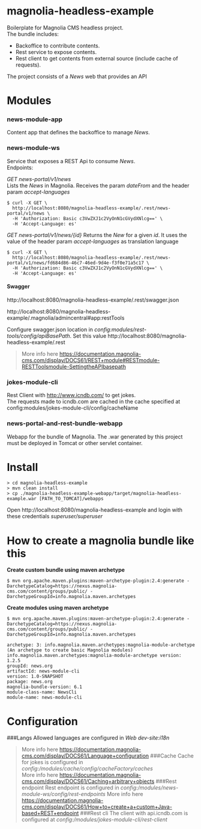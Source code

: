 # magnolia-headless-example
Boilerplate for Magnolia CMS headless project.  
The bundle includes:  
- Backoffice to contribute contents.
- Rest service to expose contents.
- Rest client to get contents from external source (include cache of requests).  

The project consists of a *News* web that provides an API

# Modules
### news-module-app
Content app that defines the backoffice to manage *News*.
### news-module-ws
Service that exposes a REST Api to consume *News*.  
Endpoints:  

*GET news-portal/v1/news*  
Lists the *News* in Magnolia. Receives the param *dateFrom* and the header param *accept-languages*
```
$ curl -X GET \
  http://localhost:8080/magnolia-headless-example/.rest/news-portal/v1/news \
  -H 'Authorization: Basic c3VwZXJ1c2VyOnN1cGVydXNlcg==' \
  -H 'Accept-Language: es'
```

*GET news-portal/v1/news/{id}*
Returns the *New* for a given *id*. It uses the value of the header param *accept-languages* as translation language
```  
$ curl -X GET \
  http://localhost:8080/magnolia-headless-example/.rest/news-portal/v1/news/fd684d86-46c7-46ed-9d4e-f3f0e71a5c17 \
  -H 'Authorization: Basic c3VwZXJ1c2VyOnN1cGVydXNlcg==' \
  -H 'Accept-Language: es'
```

#### Swagger
http://localhost:8080/magnolia-headless-example/.rest/swagger.json  
    
http://localhost:8080/magnolia-headless-example/.magnolia/admincentral#app:restTools

Configure swagger.json location in *config:modules/rest-tools/config/apiBasePath*.
Set this value http://localhost:8080/magnolia-headless-example/.rest

> More info here https://documentation.magnolia-cms.com/display/DOCS61/REST+module#RESTmodule-RESTToolsmodule-SettingtheAPIbasepath
### jokes-module-cli
Rest Client with http://www.icndb.com/ to get jokes.  
The requests made to icndb.com are cached in the cache specified at config:modules/jokes-module-cli/config/cacheName
### news-portal-and-rest-bundle-webapp
Webapp for the bundle of Magnolia. The .war generated by this project must be deployed in Tomcat or other servlet container.  
# Install

`> cd magnolia-headless-example`  
`> mvn clean install`  
`> cp ./magnolia-headless-example-webapp/target/magnolia-headless-example.war [PATH_TO_TOMCAT]/webapps`  

Open http://localhost:8080/magnolia-headless-example and login with these credentials *superuser/superuser*

# How to create a magnolia bundle like this 

**Create custom bundle using maven archetype**  
```
$ mvn org.apache.maven.plugins:maven-archetype-plugin:2.4:generate -DarchetypeCatalog=https://nexus.magnolia-cms.com/content/groups/public/ -DarchetypeGroupId=info.magnolia.maven.archetypes
```
  
**Create modules using maven archetype**  
```
$ mvn org.apache.maven.plugins:maven-archetype-plugin:2.4:generate -DarchetypeCatalog=https://nexus.magnolia-cms.com/content/groups/public/ -DarchetypeGroupId=info.magnolia.maven.archetypes

archetype: 3: info.magnolia.maven.archetypes:magnolia-module-archetype (An archetype to create basic Magnolia modules)
info.magnolia.maven.archetypes:magnolia-module-archetype version: 1.2.5
groupId: news.org
artifactId: news-module-cli
version: 1.0-SNAPSHOT
package: news.org
magnolia-bundle-version: 6.1
module-class-name: NewsCli
module-name: news-module-cli
```

# Configuration
###Langs
Allowed languages are configured in *Web dev-site:i18n*

> More info here https://documentation.magnolia-cms.com/display/DOCS61/Language+configuration
###Cache
Cache for jokes is configured in *config:/modules/cache/config/cacheFactory/caches*  
> More info here https://documentation.magnolia-cms.com/display/DOCS61/Caching+arbitrary+objects
###Rest endpoint
Rest endpoint is configured in *config:/modules/news-module-ws/config/rest-endpoints*
> More info here https://documentation.magnolia-cms.com/display/DOCS61/How+to+create+a+custom+Java-based+REST+endpoint
###Rest cli
The client with api.icndb.com is configured at *config:/modules/jokes-module-cli/rest-client*
